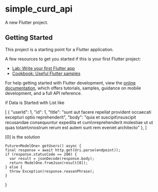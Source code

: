 # simple_curd_api

A new Flutter project.

## Getting Started

This project is a starting point for a Flutter application.

A few resources to get you started if this is your first Flutter project:

- [Lab: Write your first Flutter app](https://docs.flutter.dev/get-started/codelab)
- [Cookbook: Useful Flutter samples](https://docs.flutter.dev/cookbook)

For help getting started with Flutter development, view the
[online documentation](https://docs.flutter.dev/), which offers tutorials,
samples, guidance on mobile development, and a full API reference.


if Data is Started with List like 

[
  {
    "userId": 1,
    "id": 1,
    "title": "sunt aut facere repellat provident occaecati excepturi optio reprehenderit",
    "body": "quia et suscipit\nsuscipit recusandae consequuntur expedita et cum\nreprehenderit molestiae ut ut quas totam\nnostrum rerum est autem sunt rem eveniet architecto"
  },
  ] 

  [0]    is the solution 


    Future<ModelOne> getUsers() async {
    final response = await http.get(Uri.parse(endpoint));
    if (response.statusCode == 200) {
      var result = jsonDecode(response.body);
      return ModelOne.fromJson(result[0]);
    } else {
      throw Exception(response.reasonPhrase);
    }
  }


  
